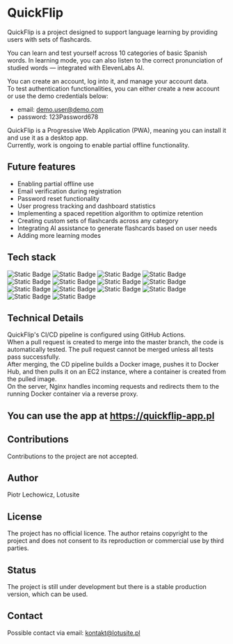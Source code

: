 # QuickFlip

QuickFlip is a project designed to support language learning by providing users with sets of flashcards.

You can learn and test yourself across 10 categories of basic Spanish words.
In learning mode, you can also listen to the correct pronunciation of studied words — integrated with ElevenLabs AI.

You can create an account, log into it, and manage your account data.\
To test authentication functionalities, you can either create a new account or use the demo credentials below:
 - email: demo.user@demo.com
 - password: 123Password678

QuickFlip is a Progressive Web Application (PWA), meaning you can install it and use it as a desktop app.\
Currently, work is ongoing to enable partial offline functionality.

## Future features
 - Enabling partial offline use
 - Email verification during registration
 - Password reset functionality
 - User progress tracking and dashboard statistics
 - Implementing a spaced repetition algorithm to optimize retention
 - Creating custom sets of flashcards across any category
 - Integrating AI assistance to generate flashcards based on user needs
 - Adding more learning modes

## Tech stack

![Static Badge](https://img.shields.io/badge/Next.js-%23000000?style=for-the-badge&logo=nextdotjs&labelColor=black) ![Static Badge](https://img.shields.io/badge/TypeScript-%233178C6?style=for-the-badge&logo=typescript&labelColor=black) ![Static Badge](https://img.shields.io/badge/Prisma-%232D3748?style=for-the-badge&logo=prisma&labelColor=black) ![Static Badge](https://img.shields.io/badge/Tailwind%20CSS-%2306B6D4?style=for-the-badge&logo=tailwindcss&labelColor=black) ![Static Badge](https://img.shields.io/badge/React%20Hook%20Form-%23EC5990?style=for-the-badge&logo=reacthookform&labelColor=black) ![Static Badge](https://img.shields.io/badge/shadcn/ui-%23000000?style=for-the-badge&logo=shadcnui&labelColor=black) ![Static Badge](https://img.shields.io/badge/Cypress-%2369D3A7?style=for-the-badge&logo=cypress&labelColor=black) ![Static Badge](https://img.shields.io/badge/Jest-%23C21325?style=for-the-badge&logo=jest&labelColor=black) ![Static Badge](https://img.shields.io/badge/React%20Testing%20Library-%23E33332?style=for-the-badge&logo=testinglibrary&labelColor=black) ![Static Badge](https://img.shields.io/badge/ElevenLabs-%23000000?style=for-the-badge&logo=elevenlabs&labelColor=black) ![Static Badge](https://img.shields.io/badge/PostgreSQL-%234169E1?style=for-the-badge&logo=postgresql&labelColor=black) ![Static Badge](https://img.shields.io/badge/Docker-%232496ED?style=for-the-badge&logo=docker&labelColor=black) ![Static Badge](https://img.shields.io/badge/Nginx-%23009639?style=for-the-badge&logo=nginx&labelColor=black) ![Static Badge](https://img.shields.io/badge/GitHub%20Actions-%232088FF?style=for-the-badge&logo=githubactions&labelColor=black)

## Technical Details

QuickFlip's CI/CD pipeline is configured using GitHub Actions.\
When a pull request is created to merge into the master branch, the code is automatically tested. The pull request cannot be merged unless all tests pass successfully.\
After merging, the CD pipeline builds a Docker image, pushes it to Docker Hub, and then pulls it on an EC2 instance, where a container is created from the pulled image.\
On the server, Nginx handles incoming requests and redirects them to the running Docker container via a reverse proxy.

## You can use the app at https://quickflip-app.pl

## Contributions

Contributions to the project are not accepted.

## Author

Piotr Lechowicz, Lotusite

## License

The project has no official licence. The author retains copyright to the project and does not consent to its reproduction or commercial use by third parties.

## Status

The project is still under development but there is a stable production version, which can be used.

## Contact

Possible contact via email: kontakt@lotusite.pl
